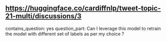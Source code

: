## https://huggingface.co/cardiffnlp/tweet-topic-21-multi/discussions/3

contains_question: yes
question_part: Can I leverage this model to retrain the model with different set of labels as per my choice ?